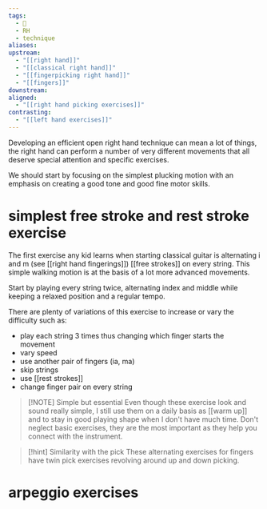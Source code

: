 ```yaml
---
tags:
  - 🌱
  - RH
  - technique
aliases: 
upstream:
  - "[[right hand]]"
  - "[[classical right hand]]"
  - "[[fingerpicking right hand]]"
  - "[[fingers]]"
downstream: 
aligned:
  - "[[right hand picking exercises]]"
contrasting:
  - "[[left hand exercises]]"
---
```

Developing an efficient open right hand technique can mean a lot of things, the right hand can perform a number of very different movements that all deserve special attention and specific exercises. 

We should start by focusing on the simplest plucking motion with an emphasis on creating a good tone and good fine motor skills.

# simplest free stroke and rest stroke exercise
The first exercise any kid learns when starting classical guitar is alternating i and m (see [[right hand fingerings]]) [[free strokes]] on every string. This simple walking motion is at the basis of a lot more advanced movements.

Start by playing every string twice, alternating index and middle while keeping a relaxed position and a regular tempo. 

There are plenty of variations of this exercise to increase or vary the difficulty such as: 
- play each string 3 times thus changing which finger starts the movement
- vary speed
- use another pair of fingers (ia, ma)
- skip strings
- use [[rest strokes]]
- change finger pair on every string

> [!NOTE] Simple but essential
> Even though these exercise look and sound really simple, I still use them on a daily basis as [[warm up]] and to stay in good playing shape when I don't have much time. Don't neglect basic exercises, they are the most important as they help you connect with the instrument.


> [!hint] Similarity with the pick
> These alternating exercises for fingers have twin pick exercises revolving around up and down picking.

# arpeggio exercises



